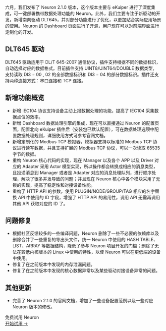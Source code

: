 六月，我们发布了 Neuron 2.1.0 版本，这个版本主要与 eKuiper 进行了深度集成，可一键部署携带数据处理功能的 Neuron。此外，我们主要专注于新驱动的开发，新增南向驱动 DLT645，并对部分功能进行了优化，以更加贴合实际应用场景的使用。Neuron 的 Dashboard 页面进行了开源，用户现在可以对前端界面进行定制化的开发。

## DLT645 驱动

DLT645 驱动适用于 DL/T 645-2007 通信协议，插件支持根据不同的数据标识，自动选择对应的数据格式。目前插件支持 UINT8/UINT64/DOUBLE 数据类型，支持读取 DI3 = 00 , 02 的全部数据标识和 DI3 = 04 的部分数据标识。插件还支持两种连接方式：串口连接和 TCP 连接。

## 新增功能概览

- 新增 IEC104 协议支持设备主动上报数据处理的功能，提高了 IEC104 采集数据点位的效率。
- 新增 Dashboard 数据处理引擎的集成，现在可以直接通过 Neuron 的配置页面，配置北向 eKuiper 插件后（安装包已默认配置），可在数据处理选项中配置数据处理规则，详细使用方式可参考官网文档。
- 新增定制化的 Modbus TCP 模拟器，模拟器支持以标准的 Modbus TCP 协议进行读写数据，并且支持扩展的 Modbus TCP 协议，可以一次读取 65535 字节的数据。
- 重构 Neuron 核心代码的实现，现在 Manager 以及各个 APP 以及 Driver 对应的 Adapter 采用 Actor 模型实现，所以操作都会转换成相应的消息类型，且投递消息到 Manager 或者是 Adapter 对应的消息处理队列，进行顺序处理，解决了很多并发导致的问题；并且现在 Neuron 核心中各个模块采用了无锁的实现，提高了稳定性和对接设备性能。
- 重构了 HTTP API 的参数，使用 PLUGIN/NODE/GROUP/TAG 相应的名字替换 API 中使用的 ID 字段，增强了 HTTP API 的易用性，调用 API 无需再调用其他 API 获取对应的 ID 了。

## 问题修复

- 根据社区反馈较多的一些编译问题，Neuron 删除了一些不必要的依赖库以及删除合并了一些重复的导出头文件，统一 Neuron 中使用的 HASH TABLE、LIST、ARRAY 等数据结构，降低了参与 Neuron 项目开发的门槛；删除了无法在较低内核版本的 Linux 中使用的特性，以使 Neuron 可以在更低端的设备中使用。
- 修复了在之前版本中发现的内存泄漏问题。
- 修复了在之前版本中发现的核心数据异常以及某些驱动对接设备异常的问题。

## 其他更新

- 完善了 Neuron 2.1.0 的官网文档，增加了一些设备配置范例以及一些对应 Neuron 版本的修改。

<section class="promotion">
    <div>
        免费试用 Neuron
    </div>
    <a href="https://www.emqx.com/zh/try?product=neuron" class="button is-gradient px-5">开始试用 →</a>
</section>
